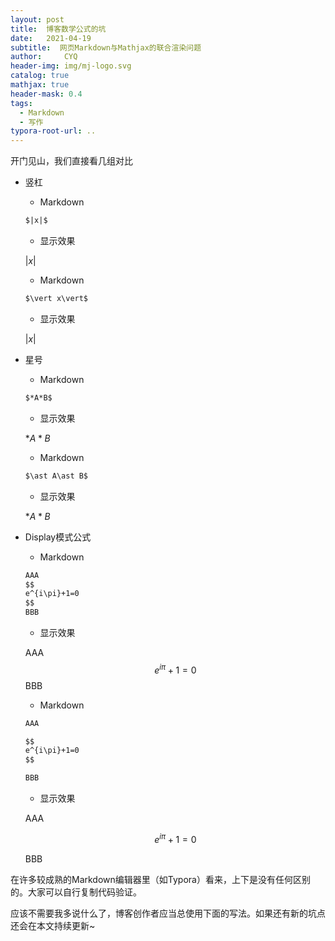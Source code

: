 ```yaml
---
layout: post
title:  博客数学公式的坑
date:   2021-04-19
subtitle:  网页Markdown与Mathjax的联合渲染问题
author:     CYQ
header-img: img/mj-logo.svg
catalog: true
mathjax: true
header-mask: 0.4
tags:
  - Markdown
  - 写作
typora-root-url: ..
---
```




开门见山，我们直接看几组对比

- 竖杠
    - Markdown

    ```markdown
    $|x|$
    ```

    - 显示效果

    $|x|$

	- Markdown

    ```markdown
    $\vert x\vert$
    ```

    - 显示效果

    $\vert x\vert$

- 星号
    - Markdown

    ```markdown
    $*A*B$
    ```

    - 显示效果

    $*A*B$

	- Markdown

    ```markdown
    $\ast A\ast B$
    ```

    - 显示效果

    $\ast A\ast B$
    
- Display模式公式
    - Markdown

    ```markdown
    AAA
    $$
    e^{i\pi}+1=0
    $$
    BBB
    ```

    - 显示效果

    AAA
    $$
    e^{i\pi}+1=0
    $$
    BBB

	- Markdown

    ```markdown
    AAA
    
    $$
    e^{i\pi}+1=0
    $$
    
    BBB
    ```

    - 显示效果

    AAA
    
    $$
    e^{i\pi}+1=0
    $$
    
    BBB

在许多较成熟的Markdown编辑器里（如Typora）看来，上下是没有任何区别的。大家可以自行复制代码验证。

应该不需要我多说什么了，博客创作者应当总使用下面的写法。如果还有新的坑点还会在本文持续更新~